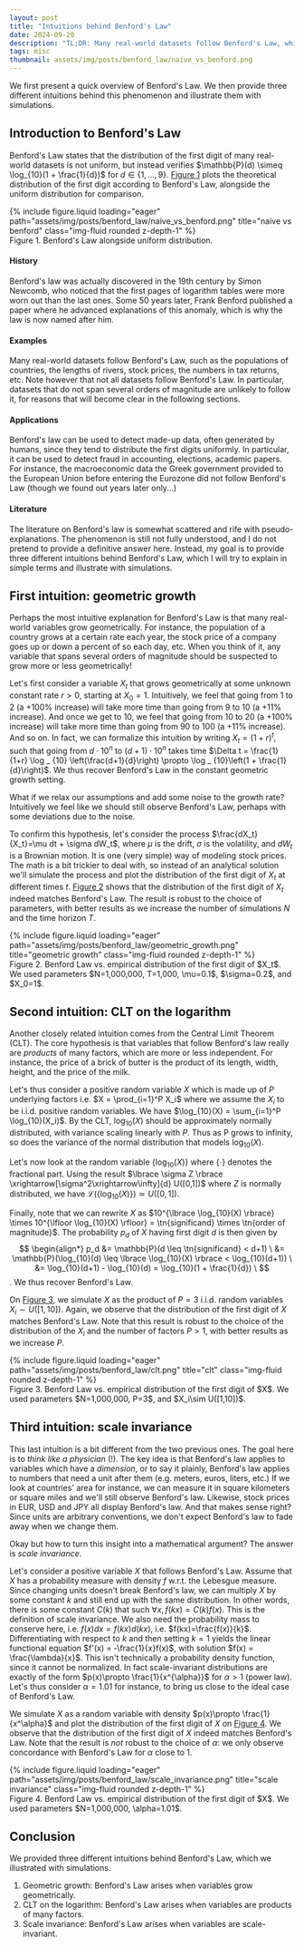 ```yaml
---
layout: post
title: "Intuitions behind Benford's Law"
date: 2024-09-20
description: "TL;DR: Many real-world datasets follow Benford's Law, which states that distribution of the first digit is not uniform. We provide three different intuitions behind this phenomenon."
tags: misc 
thumbnail: assets/img/posts/benford_law/naive_vs_benford.png
---
```


$$
\newcommand{\R}{\mathbb{R}}
\newcommand{\tn}[1]{\textnormal{#1}}
$$

We first present a quick overview of Benford's Law. We then provide three different intuitions behind this phenomenon and illustrate them with simulations.

## Introduction to Benford's Law

Benford's Law states that the distribution of the first digit of many real-world datasets is not uniform, but instead verifies $\mathbb{P}(d) \simeq \log_{10}(1 + \frac{1}{d})$ for $d \in \lbrace 1, \ldots, 9\rbrace$. [Figure 1](#fig-1) plots the theoretical distribution of the first digit according to Benford's Law, alongside the uniform distribution for comparison.

<div class="row justify-content-center" id="fig-1">
    <div class="col-sm mt-3 mt-md-0">
        {% include figure.liquid loading="eager" path="assets/img/posts/benford_law/naive_vs_benford.png" title="naive vs benford" class="img-fluid rounded z-depth-1" %}
    </div>
</div>
<div class="caption">
    Figure 1. Benford's Law alongside uniform distribution.
</div>

#### History
Benford's law was actually discovered in the 19th century by Simon Newcomb, who noticed that the first pages of logarithm tables were more worn out than the last ones. Some 50 years later, Frank Benford published a paper where he advanced explanations of this anomaly, which is why the law is now named after him.

#### Examples
Many real-world datasets follow Benford's Law, such as the populations of countries, the lengths of rivers, stock prices, the numbers in tax returns, etc. Note however that not all datasets follow Benford's Law. In particular, datasets that do not span several orders of magnitude are unlikely to follow it, for reasons that will become clear in the following sections.


#### Applications
Benford's law can be used to detect made-up data, often generated by humans, since they tend to distribute the first digits uniformly. In particular, it can be used to detect fraud in accounting, elections, academic papers. For instance, the macroeconomic data the Greek government provided to the European Union before entering the Eurozone did not follow Benford's Law (though we found out years later only...)


#### Literature
The literature on Benford's law is somewhat scattered and rife with pseudo-explanations. The phenomenon is still not fully understood, and I do not pretend to provide a definitive answer here. Instead, my goal is to provide three different intuitions behind Benford's Law, which I will try to explain in simple terms and illustrate with simulations.

## First intuition: geometric growth

Perhaps the most intuitive explanation for Benford's Law is that many real-world variables grow geometrically. For instance, the population of a country grows at a certain rate each year, the stock price of a company goes up or down a percent of so each day, etc. When you think of it, any variable that spans several orders of magnitude should be suspected to grow more or less geometrically!

Let's first consider a variable $X_t$ that grows geometrically at some unknown constant rate $r>0$, starting at $X_0=1$. Intuitively, we feel that going from 1 to 2 (a +100% increase) will take more time than going from 9 to 10 (a +11% increase). And once we get to 10, we feel that going from 10 to 20 (a +100% increase) will take more time than going from 90 to 100 (a +11% increase). And so on. In fact, we can formalize this intuition by writing $X_t = (1+r)^t$, such that going from $d\cdot 10^n$ to $(d+1)\cdot 10^n$ takes time $\Delta t = \frac{1}{1+r} \log _ {10} \left(\frac{d+1}{d}\right) \propto \log _ {10}\left(1 + \frac{1}{d}\right)$. We thus recover Benford's Law in the constant geometric growth setting.

What if we relax our assumptions and add some noise to the growth rate? Intuitively we feel like we should still observe Benford's Law, perhaps with some deviations due to the noise.

To confirm this hypothesis, let's consider the process $\frac{dX_t}{X_t}=\mu dt + \sigma dW_t$, where $\mu$ is the drift, $\sigma$ is the volatility, and $dW_t$ is a Brownian motion. It is one (very simple) way of modeling stock prices. The math is a bit trickier to deal with, so instead of an analytical solution we'll simulate the process and plot the distribution of the first digit of $X_t$ at different times $t$. [Figure 2](#fig-2) shows that the distribution of the first digit of $X_t$ indeed matches Benford's Law. The result is robust to the choice of parameters, with better results as we increase the number of simulations $N$ and the time horizon $T$.

<div class="row justify-content-center" id="fig-2">
    <div class="col-sm mt-3 mt-md-0">
        {% include figure.liquid loading="eager" path="assets/img/posts/benford_law/geometric_growth.png" title="geometric growth" class="img-fluid rounded z-depth-1" %}
    </div>
</div>
<div class="caption">
    Figure 2. Benford Law vs. empirical distribution of the first digit of $X_t$. We used parameters $N=1,000,000, T=1,000, \mu=0.1$, $\sigma=0.2$, and $X_0=1$.	
</div>

## Second intuition: CLT on the logarithm

Another closely related intuition comes from the Central Limit Theorem (CLT). The core hypothesis is that variables that follow Benford's law really are *products* of many factors, which are more or less independent. For instance, the price of a brick of butter is the product of its length, width, height, and the price of the milk.

Let's thus consider a positive random variable $X$ which is made up of $P$ underlying factors i.e. $X = \prod_{i=1}^P X_i$ where we assume the $X_i$ to be i.i.d. positive random variables. We have $\log_{10}(X) = \sum_{i=1}^P \log_{10}(X_i)$. By the CLT, $\log_{10}(X)$ should be approximately normally distributed, with variance scaling linearly with $P$. Thus as P grows to infinity, so does the variance of the normal distribution that models $\log_{10}(X)$.

Let's now look at the random variable $\lbrace \log_{10}(X) \rbrace$ where $\lbrace \cdot \rbrace$ denotes the fractional part. Using the result $\lbrace \sigma Z \rbrace \xrightarrow[\sigma^2\xrightarrow\infty]{d} U([0,1])$ where $Z$ is normally distributed, we have $\mathcal{L}(\lbrace \log_{10}(X) \rbrace) \simeq U([0,1])$.

Finally, note that we can rewrite $X$ as $10^{\lbrace \log_{10}(X) \rbrace} \times 10^{\lfloor \log_{10}(X) \rfloor} = \tn{significand} \times \tn{order of magnitude}$. The probability $p_d$ of $X$ having first digit $d$ is then given by
$$
\begin{align*}
    p_d &= \mathbb{P}(d \leq \tn{significand} < d+1) \
        &= \mathbb{P}(\log_{10}(d) \leq \lbrace \log_{10}(X) \rbrace < \log_{10}(d+1)) \
        &= \log_{10}(d+1) - \log_{10}(d) = \log_{10}(1 + \frac{1}{d}) \
$$.
We thus recover Benford's Law.

On [Figure 3](#fig-3), we simulate $X$ as the product of $P=3$ i.i.d. random variables $X_i\sim U([1,10])$. Again, we observe that the distribution of the first digit of $X$ matches Benford's Law. Note that this result is robust to the choice of the distribution of the $X_i$ and the number of factors $P>1$, with better results as we increase $P$.

<div class="row justify-content-center" id="fig-3">
    <div class="col-sm mt-3 mt-md-0">
        {% include figure.liquid loading="eager" path="assets/img/posts/benford_law/clt.png" title="clt" class="img-fluid rounded z-depth-1" %}
    </div>
</div>
<div class="caption">
    Figure 3. Benford Law vs. empirical distribution of the first digit of $X$. We used parameters $N=1,000,000, P=3$, and $X_i\sim U([1,10])$.
</div>

## Third intuition: scale invariance

This last intuition is a bit different from the two previous ones. The goal here is to *think like a physician* (!). The key idea is that Benford's law applies to variables which have a *dimension*, or to say it plainly, Benford's law applies to numbers that need a unit after them (e.g. meters, euros, liters, etc.) If we look at countries' area for instance, we can measure it in square kilometers or square miles and we'll still observe Benford's law. Likewise, stock prices in EUR, USD and JPY all display Benford's law. And that makes sense right? Since units are arbitrary conventions, we don't expect Benford's law to fade away when we change them.

Okay but how to turn this insight into a mathematical argument? The answer is *scale invariance*.

Let's consider a positive variable $X$ that follows Benford's Law. Assume that $X$ has a probability measure with density $f$ w.r.t. the Lebesgue measure. Since changing units doesn't break Benford's law, we can multiply $X$ by some constant $k$ and still end up with the same distribution. In other words, there is some constant $C(k)$ that such $\forall x, f(kx)=C(k)f(x)$. This is the definition of scale invariance. We also need the probability mass to conserve here, i.e. $f(x)dx = f(kx)d(kx)$, i.e. $f(kx)=\frac{f(x)}{k}$. Differentiating with respect to $k$ and then setting $k=1$ yields the linear functional equation $f'(x) = -\frac{1}{x}f(x)$, with solution $f(x) = \frac{\lambda}{x}$. This isn't technically a probability density function, since it cannot be normalized. In fact scale-invariant distributions are exactly of the form $p(x)\propto \frac{1}{x^{\alpha}}$ for $\alpha>1$ (power law). Let's thus consider $\alpha=1.01$ for instance, to bring us close to the ideal case of Benford's Law.

We simulate $X$ as a random variable with density $p(x)\propto \frac{1}{x^\alpha}$ and plot the distribution of the first digit of $X$ on [Figure 4](#fig-4). We observe that the distribution of the first digit of $X$ indeed matches Benford's Law. Note that the result is *not* robust to the choice of $\alpha$: we only observe concordance with Benford's Law for $\alpha$ close to 1.

<div class="row justify-content-center" id="fig-3">
    <div class="col-sm mt-3 mt-md-0">
        {% include figure.liquid loading="eager" path="assets/img/posts/benford_law/scale_invariance.png" title="scale invariance" class="img-fluid rounded z-depth-1" %}
    </div>
</div>
<div class="caption">
    Figure 4. Benford Law vs. empirical distribution of the first digit of $X$. We used parameters $N=1,000,000, \alpha=1.01$.
</div>


## Conclusion

We provided three different intuitions behind Benford's Law, which we illustrated with simulations.
1. Geometric growth: Benford's Law arises when variables grow geometrically.
2. CLT on the logarithm: Benford's Law arises when variables are products of many factors.
3. Scale invariance: Benford's Law arises when variables are scale-invariant.